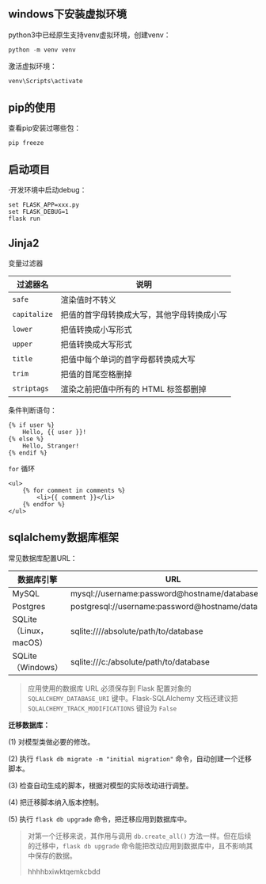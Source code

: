 ## windows下安装虚拟环境

python3中已经原生支持venv虚拟环境，创建venv：

```js
python -m venv venv
```

激活虚拟环境：

```js
venv\Scripts\activate
```



## pip的使用

查看pip安装过哪些包：

```
pip freeze
```



## 启动项目

·开发环境中启动debug：

```
set FLASK_APP=xxx.py
set FLASK_DEBUG=1
flask run
```



## Jinja2

变量过滤器

| 过滤器名     | 说明                                       |
| ------------ | ------------------------------------------ |
| `safe`       | 渲染值时不转义                             |
| `capitalize` | 把值的首字母转换成大写，其他字母转换成小写 |
| `lower`      | 把值转换成小写形式                         |
| `upper`      | 把值转换成大写形式                         |
| `title`      | 把值中每个单词的首字母都转换成大写         |
| `trim`       | 把值的首尾空格删掉                         |
| `striptags`  | 渲染之前把值中所有的 HTML 标签都删掉       |

条件判断语句：

```
{% if user %}
    Hello, {{ user }}!
{% else %}
    Hello, Stranger!
{% endif %}
```

 `for` 循环

```
<ul>
    {% for comment in comments %}
        <li>{{ comment }}</li>
    {% endfor %}
</ul>
```



## sqlalchemy数据库框架

常见数据库配置URL：

| 数据库引擎             | URL                                              |
| ---------------------- | ------------------------------------------------ |
| MySQL                  | mysql://username:password@hostname/database      |
| Postgres               | postgresql://username:password@hostname/database |
| SQLite（Linux，macOS） | sqlite:////absolute/path/to/database             |
| SQLite（Windows）      | sqlite:///c:/absolute/path/to/database           |

> 应用使用的数据库 URL 必须保存到 Flask 配置对象的 `SQLALCHEMY_DATABASE_URI` 键中。Flask-SQLAlchemy 文档还建议把 `SQLALCHEMY_TRACK_MODIFICATIONS` 键设为 `False`



**迁移数据库：**

(1) 对模型类做必要的修改。

(2) 执行 `flask db migrate -m "initial migration"` 命令，自动创建一个迁移脚本。

(3) 检查自动生成的脚本，根据对模型的实际改动进行调整。

(4) 把迁移脚本纳入版本控制。

(5) 执行 `flask db upgrade` 命令，把迁移应用到数据库中。



> 对第一个迁移来说，其作用与调用 `db.create_all()` 方法一样。但在后续的迁移中，`flask db upgrade` 命令能把改动应用到数据库中，且不影响其中保存的数据。
>
> hhhhbxiwktqemkcbdd













